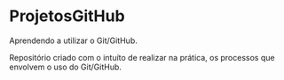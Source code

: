 # ProjetosGitHub
Aprendendo a utilizar o Git/GitHub.

Repositório criado com o intuíto de realizar na prática, os processos que envolvem o uso do Git/GitHub.
